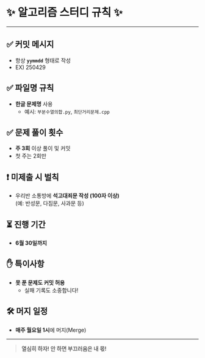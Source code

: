 
# ✨ 알고리즘 스터디 규칙 ✨

---

## ✅ 커밋 메시지
- 항상 **`yymmdd`** 형태로 작성
- EX) 250429

## ✅ 파일명 규칙
- **한글 문제명** 사용
  - 예시: `부분수열의합.py`, `최단거리문제.cpp`

## ✅ 문제 풀이 횟수
- **주 3회** 이상 풀이 및 커밋
- 첫 주는 2회만

## ❗ 미제출 시 벌칙
- 우리반 소통방에 **석고대죄문 작성 (100자 이상)**  
  (예: 반성문, 다짐문, 사과문 등)

## ⏳ 진행 기간
- **6월 30일까지**

## ✋ 특이사항
- **못 푼 문제도 커밋 허용**
  - 실패 기록도 소중합니다!

## 🛠️ 머지 일정
- **매주 월요일 1시**에 머지(Merge)

---

> **열심히 하자! 안 하면 부끄러움은 내 몫!**
